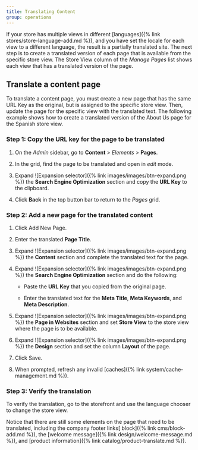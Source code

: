 ```yaml
---
title: Translating Content
group: operations
---
```


If your store has multiple views in different [languages]({% link stores/store-language-add.md %}), and you have set the locale for each view to a different language, the result is a partially translated site. The next step is to create a translated version of each page that is available from the specific store view. The Store View column of the _Manage Pages_ list shows each view that has a translated version of the page.

## Translate a content page

To translate a content page, you must create a new page that has the same URL Key as the original, but is assigned to the specific store view. Then, update the page for the specific view with the translated text. The following example shows how to create a translated version of the About Us page for the Spanish store view.

### Step 1: Copy the URL key for the page to be translated

1. On the _Admin_ sidebar, go to **Content** > _Elements_ > **Pages**.

1. In the grid, find the page to be translated and open in _edit_ mode.

1. Expand ![Expansion selector]({% link images/images/btn-expand.png %}) the **Search Engine Optimization** section and copy the **URL Key** to the clipboard.

1. Click **Back** in the top button bar to return to the _Pages_ grid.

### Step 2: Add a new page for the translated content

1. Click <span class="btn">Add New Page</span>.

1. Enter the translated **Page Title**.

1. Expand ![Expansion selector]({% link images/images/btn-expand.png %}) the **Content** section and complete the translated text for the page.

1. Expand ![Expansion selector]({% link images/images/btn-expand.png %}) the **Search Engine Optimization** section and do the following:

   - Paste the **URL Key** that you copied from the original page.

   - Enter the translated text for the **Meta Title**, **Meta Keywords**, and **Meta Description**.

1. Expand ![Expansion selector]({% link images/images/btn-expand.png %}) the **Page in Websites** section and set **Store View** to the store view where the page is to be available.

1. Expand ![Expansion selector]({% link images/images/btn-expand.png %}) the  **Design** section and set the column **Layout** of the page.

1. Click <span class="btn">Save</span>.

1. When prompted, refresh any invalid [caches]({% link system/cache-management.md %}).

### Step 3: Verify the translation

To verify the translation, go to the storefront and use the language chooser to change the store view.

Notice that there are still some elements on the page that need to be translated, including the company footer links[ block]({% link cms/block-add.md %}), the [welcome message]({% link design/welcome-message.md %}), and [product information]({% link catalog/product-translate.md %}).
